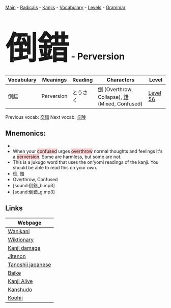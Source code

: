 <style> bigfont {font-size: 100px}</style>
[Main](../README.md) -
[Radicals](../radicals.md) -
[Kanjis](../kanjis.md) -
[Vocabulary](../vocabulary.md) -
[Levels](../levels.md) -
[Grammar](../grammar.md)
# <bigfont> 倒錯</bigfont> - Perversion 

| Vocabulary | Meanings | Reading | Characters | Level |
| --- | --- | --- | --- | --- |
| 倒錯 | Perversion | とうさく |  [倒](../kanjis/倒.md) (Overthrow, Collapse), [錯](../kanjis/錯.md) (Mixed, Confused) | [Level 56](../levels/wk_level56.md) |

Previous vocab: [交錯](交錯.md) Next vocab: [丘陵](丘陵.md) 

## Mnemonics:

* 
* When your <span style="background-color:#ffcccb"> confused</span> urges <span style="background-color:#ffcccb"> overthrow</span> normal thoughts and feelings it's a <span style="background-color:#ffcccb"> perversion</span>. Some are harmless, but some are not.
* This is a jukugo word that uses the on'yomi readings of the kanji. You should be able to read this on your own.
* 倒, 錯
* Overthrow, Confused
* [sound:倒錯_b.mp3]
* [sound:倒錯_g.mp3]


## Links 

| Webpage |
| --- |
| [Wanikani          ](https://www.wanikani.com/kanji/倒錯) |
| [Wiktionary        ](https://en.wiktionary.org/wiki/倒錯) |
| [Kanji damage      ](http://www.kanjidamage.com/kanji/search?utf8=✓&q=倒錯) |
| [Jitenon           ](https://jitenon.com/kanji/倒錯) |
| [Tanoshii japanese ](https://www.tanoshiijapanese.com/dictionary/kanji.cfm?k=倒錯) |
| [Baike             ](https://baike.baidu.com/item/倒錯) |
| [Kanji Alive       ](https://app.kanjialive.com/倒錯) |
| [Kanshudo          ](https://www.kanshudo.com/searchmn?q=倒錯) |
| [Koohii            ](https://kanji.koohii.com/study/kanji/倒錯) |
